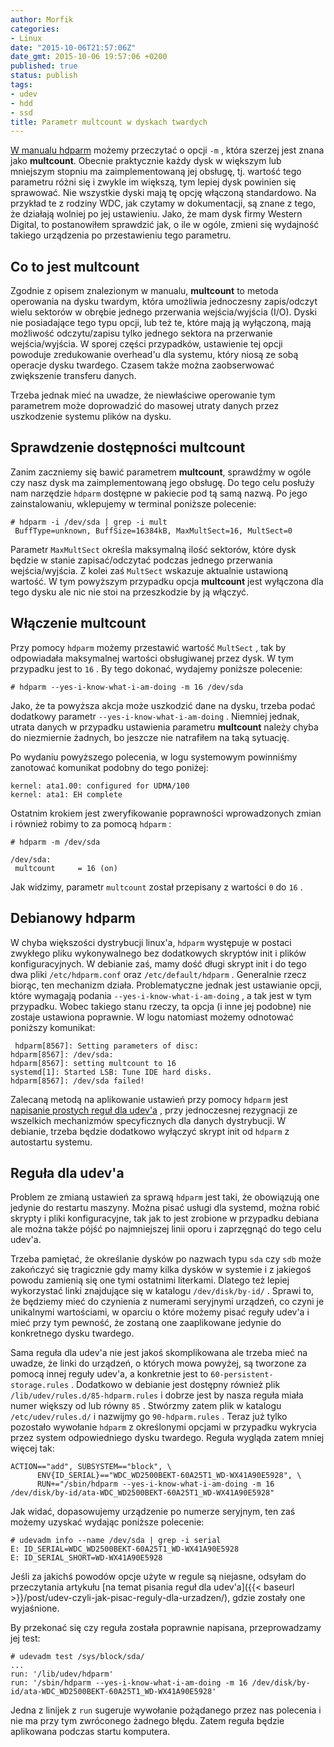 ```yaml
---
author: Morfik
categories:
- Linux
date: "2015-10-06T21:57:06Z"
date_gmt: 2015-10-06 19:57:06 +0200
published: true
status: publish
tags:
- udev
- hdd
- ssd
title: Parametr multcount w dyskach twardych
---
```


[W manualu hdparm](http://manpages.ubuntu.com/manpages/xenial/pl/man8/hdparm.8.html) możemy
przeczytać o opcji `-m` , która szerzej jest znana jako **multcount**. Obecnie praktycznie każdy
dysk w większym lub mniejszym stopniu ma zaimplementowaną jej obsługę, tj. wartość tego parametru
różni się i zwykle im większą, tym lepiej dysk powinien się sprawować. Nie wszystkie dyski mają tę
opcję włączoną standardowo. Na przykład te z rodziny WDC, jak czytamy w dokumentacji, są znane z
tego, że działają wolniej po jej ustawieniu. Jako, że mam dysk firmy Western Digital, to
postanowiłem sprawdzić jak, o ile w ogóle, zmieni się wydajność takiego urządzenia po przestawieniu
tego parametru.

<!--more-->
## Co to jest multcount

Zgodnie z opisem znalezionym w manualu, **multcount** to metoda operowania na dysku twardym, która
umożliwia jednoczesny zapis/odczyt wielu sektorów w obrębie jednego
[](http://www.isep.pw.edu.pl/~slawekn/info1/lekcja1/segment8.htm)przerwania wejścia/wyjścia (I/O).
Dyski nie posiadające tego typu opcji, lub też te, które mają ją wyłączoną, mają możliwość
odczytu/zapisu tylko jednego sektora na przerwanie wejścia/wyjścia. W sporej części przypadków,
ustawienie tej opcji powoduje zredukowanie overhead'u dla systemu, który niosą ze sobą operacje
dysku twardego. Czasem także można zaobserwować zwiększenie transferu danych.

Trzeba jednak mieć na uwadze, że niewłaściwe operowanie tym parametrem może doprowadzić do masowej
utraty danych przez uszkodzenie systemu plików na dysku.

## Sprawdzenie dostępności multcount

Zanim zaczniemy się bawić parametrem **multcount**, sprawdźmy w ogóle czy nasz dysk ma
zaimplementowaną jego obsługę. Do tego celu posłuży nam narzędzie `hdparm` dostępne w pakiecie pod
tą samą nazwą. Po jego zainstalowaniu, wklepujemy w terminal poniższe polecenie:

    # hdparm -i /dev/sda | grep -i mult
     BuffType=unknown, BuffSize=16384kB, MaxMultSect=16, MultSect=0

Parametr `MaxMultSect` określa maksymalną ilość sektorów, które dysk będzie w stanie
zapisać/odczytać podczas jednego przerwania wejścia/wyjścia. Z kolei zaś `MultSect` wskazuje
aktualnie ustawioną wartość. W tym powyższym przypadku opcja **multcount** jest wyłączona dla tego
dysku ale nic nie stoi na przeszkodzie by ją włączyć.

## Włączenie multcount

Przy pomocy `hdparm` możemy przestawić wartość `MultSect` , tak by odpowiadała maksymalnej wartości
obsługiwanej przez dysk. W tym przypadku jest to `16` . By tego dokonać, wydajemy poniższe
polecenie:

    # hdparm --yes-i-know-what-i-am-doing -m 16 /dev/sda

Jako, że ta powyższa akcja może uszkodzić dane na dysku, trzeba podać dodatkowy parametr
`--yes-i-know-what-i-am-doing` . Niemniej jednak, utrata danych w przypadku ustawienia parametru
**multcount** należy chyba do niezmiernie żadnych, bo jeszcze nie natrafiłem na taką sytuację.

Po wydaniu powyższego polecenia, w logu systemowym powinniśmy zanotować komunikat podobny do tego
poniżej:

    kernel: ata1.00: configured for UDMA/100
    kernel: ata1: EH complete

Ostatnim krokiem jest zweryfikowanie poprawności wprowadzonych zmian i również robimy to za pomocą
`hdparm` :

    # hdparm -m /dev/sda

    /dev/sda:
     multcount     = 16 (on)

Jak widzimy, parametr `multcount` został przepisany z wartości `0` do `16` .

## Debianowy hdparm

W chyba większości dystrybucji linux'a, `hdparm` występuje w postaci zwykłego pliku wykonywalnego
bez dodatkowych skryptów init i plików konfiguracyjnych. W debianie zaś, mamy dość długi skrypt init
i do tego dwa pliki `/etc/hdparm.conf` oraz `/etc/default/hdparm` . Generalnie rzecz biorąc, ten
mechanizm działa. Problematyczne jednak jest ustawianie opcji, które wymagają podania
`--yes-i-know-what-i-am-doing` , a tak jest w tym przypadku. Wobec takiego stanu rzeczy, ta opcja (i
inne jej podobne) nie zostaje ustawiona poprawnie. W logu natomiast możemy odnotować poniższy
komunikat:

```
 hdparm[8567]: Setting parameters of disc:
hdparm[8567]: /dev/sda:
hdparm[8567]: setting multcount to 16
systemd[1]: Started LSB: Tune IDE hard disks.
hdparm[8567]: /dev/sda failed!
```

Zalecaną metodą na aplikowanie ustawień przy pomocy `hdparm` jest [napisanie prostych reguł dla
udev'a](https://lists.freedesktop.org/archives/systemd-devel/2012-June/005600.html) , przy
jednoczesnej rezygnacji ze wszelkich mechanizmów specyficznych dla danych dystrybucji. W debianie,
trzeba będzie dodatkowo wyłączyć skrypt init od `hdparm` z autostartu systemu.

## Reguła dla udev'a

Problem ze zmianą ustawień za sprawą `hdparm` jest taki, że obowiązują one jedynie do restartu
maszyny. Można pisać usługi dla systemd, można robić skrypty i pliki konfiguracyjne, tak jak to jest
zrobione w przypadku debiana ale można także pójść po najmniejszej linii oporu i zaprzęgnąć do tego
celu udev'a.

Trzeba pamiętać, że określanie dysków po nazwach typu `sda` czy `sdb` może zakończyć się tragicznie
gdy mamy kilka dysków w systemie i z jakiegoś powodu zamienią się one tymi ostatnimi literkami.
Dlatego też lepiej wykorzystać linki znajdujące się w katalogu `/dev/disk/by-id/` . Sprawi to, że
będziemy mieć do czynienia z numerami seryjnymi urządzeń, co czyni je unikalnymi wartościami, w
oparciu o które możemy pisać reguły udev'a i mieć przy tym pewność, że zostaną one zaaplikowane
jedynie do konkretnego dysku twardego.

Sama reguła dla udev'a nie jest jakoś skomplikowana ale trzeba mieć na uwadze, że linki do urządzeń,
o których mowa powyżej, są tworzone za pomocą innej reguły udev'a, a konkretnie jest to
`60-persistent-storage.rules` . Dodatkowo w debianie jest dostępny również plik
`/lib/udev/rules.d/85-hdparm.rules` i dobrze jest by nasza reguła miała numer większy od lub równy
`85` . Stwórzmy zatem plik w katalogu `/etc/udev/rules.d/` i nazwijmy go `90-hdparm.rules` . Teraz
już tylko pozostało wywołanie `hdparm` z określonymi opcjami w przypadku wykrycia przez system
odpowiedniego dysku twardego. Reguła wygląda zatem mniej więcej tak:

    ACTION=="add", SUBSYSTEM=="block", \
          ENV{ID_SERIAL}=="WDC_WD2500BEKT-60A25T1_WD-WX41A90E5928", \
          RUN+="/sbin/hdparm --yes-i-know-what-i-am-doing -m 16 /dev/disk/by-id/ata-WDC_WD2500BEKT-60A25T1_WD-WX41A90E5928"

Jak widać, dopasowujemy urządzenie po numerze seryjnym, ten zaś możemy uzyskać wydając poniższe
polecenie:

    # udevadm info --name /dev/sda | grep -i serial
    E: ID_SERIAL=WDC_WD2500BEKT-60A25T1_WD-WX41A90E5928
    E: ID_SERIAL_SHORT=WD-WX41A90E5928

Jeśli za jakichś powodów opcje użyte w regule są niejasne, odsyłam do przeczytania artykułu [na
temat pisania reguł dla udev'a]({{< baseurl >}}/post/udev-czyli-jak-pisac-reguly-dla-urzadzen/),
gdzie zostały one wyjaśnione.

By przekonać się czy reguła została poprawnie napisana, przeprowadzamy jej test:

    # udevadm test /sys/block/sda/
    ...
    run: '/lib/udev/hdparm'
    run: '/sbin/hdparm --yes-i-know-what-i-am-doing -m 16 /dev/disk/by-id/ata-WDC_WD2500BEKT-60A25T1_WD-WX41A90E5928'

Jedna z linijek z `run` sugeruje wywołanie pożądanego przez nas polecenia i nie ma przy tym
zwróconego żadnego błędu. Zatem reguła będzie aplikowana podczas startu komputera.
